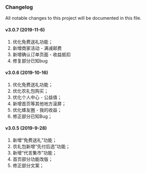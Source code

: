 ### Changelog

All notable changes to this project will be documented in this file.

#### v3.0.7 (2019-11-6)

1. 优化免费送礼功能；
2. 新增商家活动 - 满减邮费
3. 新增确认订单页面 - 收益抵扣
4. 修复部分已知bug

#### v3.0.6 (2019-10-16)

1. 优化免费送礼功能；
2. 优化农礼包购买；
3. 优化个人中心 - 公益值；
4. 新增首页等其他地方滚屏；
5. 优化蜂友圈 - 我的收益；
6. 修正部分已知Bug；

#### v3.0.5 (2019-9-28)

1. 新增“免费送礼”功能；
2. 农礼包新增“先付后选”功能；
3. 新增“代言集市”功能；
4. 首页部分功能改版；
5. 修正部分文案；
